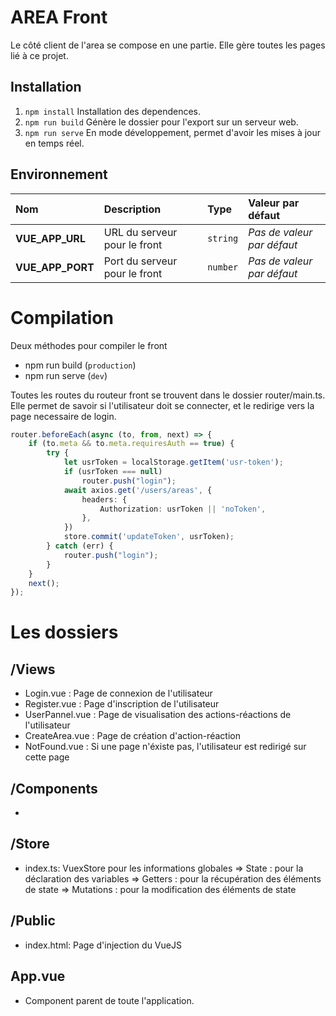 # AREA Front

Le côté client de l'area se compose en une partie.
Elle gère toutes les pages lié à ce projet.

## Installation

1. `npm install` Installation des dependences.
2. `npm run build` Génère le dossier pour l'export sur un serveur web.
3. `npm run serve` En mode développement, permet d'avoir les mises à jour en temps réel.

## Environnement

| Nom | Description | Type | Valeur par défaut |
|:----|:------------|:-----|:------------------|
| **VUE_APP_URL** | URL du serveur pour le front | `string` | *Pas de valeur par défaut* |
| **VUE_APP_PORT** | Port du serveur pour le front | `number` | *Pas de valeur par défaut* |

# Compilation

Deux méthodes pour compiler le front
- npm run build (`production`)
- npm run serve (`dev`)

Toutes les routes du routeur front se trouvent dans le dossier router/main.ts.
Elle permet de savoir si l'utilisateur doit se connecter, et le redirige vers la page necessaire de login.
```ts
router.beforeEach(async (to, from, next) => {
    if (to.meta && to.meta.requiresAuth == true) {
        try {
            let usrToken = localStorage.getItem('usr-token');
            if (usrToken === null)
                router.push("login");
            await axios.get('/users/areas', {
                headers: {
                    Authorization: usrToken || 'noToken',
                },
            })
            store.commit('updateToken', usrToken);
        } catch (err) {
            router.push("login");
        }
    }
    next();
});
```

# Les dossiers

## /Views
- Login.vue : Page de connexion de l'utilisateur
- Register.vue : Page d'inscription de l'utilisateur
- UserPannel.vue : Page de visualisation des actions-réactions de l'utilisateur
- CreateArea.vue : Page de création d'action-réaction
- NotFound.vue : Si une page n'éxiste pas, l'utilisateur est redirigé sur cette page

## /Components
- 

## /Store
- index.ts: VuexStore pour les informations globales
    => State : pour la déclaration des variables
    => Getters : pour la récupération des éléments de state
    => Mutations : pour la modification des éléments de state

## /Public
- index.html: Page d'injection du VueJS

## App.vue
- Component parent de toute l'application.

